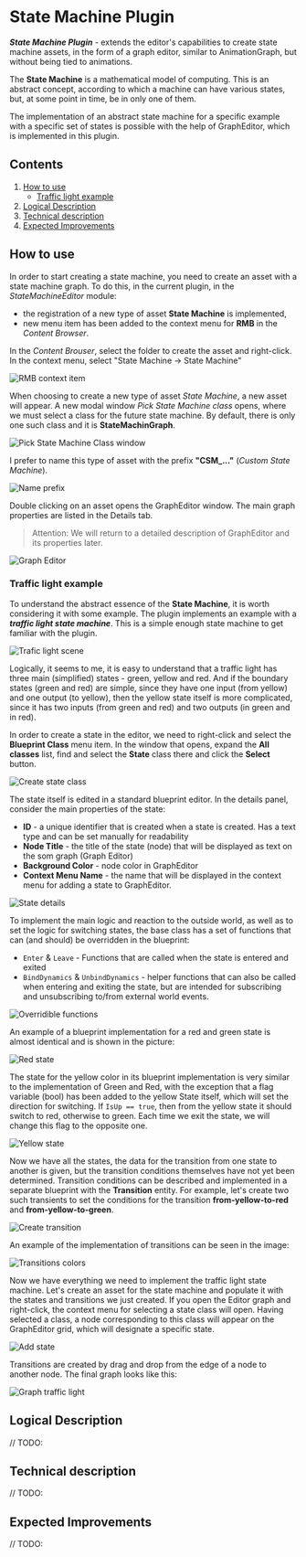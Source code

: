 # State Machine Plugin

***State Machine Plugin*** - extends the editor's capabilities to create state machine assets, in the form of a graph editor, similar to AnimationGraph, but without being tied to animations.

The **State Machine** is a mathematical model of computing. This is an abstract concept, according to which a machine can have various states, but, at some point in time, be in only one of them.

The implementation of an abstract state machine for a specific example with a specific set of states is possible with the help of GraphEditor, which is implemented in this plugin.

## Contents

1. [How to use](#how-to-use)
    * [Traffic light example](#traffic-light-example)
1. [Logical Description](#logical-description)
1. [Technical description](#technical-description)
1. [Expected Improvements](#expected-improvements)

## How to use

In order to start creating a state machine, you need to create an asset with a state machine graph. To do this, in the current plugin, in the *StateMachineEditor* module:
* the registration of a new type of asset **State Machine** is implemented, 
* new menu item has been added to the context menu for **RMB** in the *Content Browser*.

In the *Content Brouser*, select the folder to create the asset and right-click. In the context menu, select "State Machine -> State Machine"

![RMB context item](media/01_rbm.png)

When choosing to create a new type of asset *State Machine*, a new asset will appear. A new modal window *Pick State Machine class* opens, where we must select a class for the future state machine. By default, there is only one such class and it is **StateMachinGraph**.

![Pick State Machine Class window](media/03_pick_state_machine_class.png)

I prefer to name this type of asset with the prefix **"CSM_..."** (*Custom State Machine*).

![Name prefix](media/02_prefix_asset.png)

Double clicking on an asset opens the GraphEditor window. The main graph properties are listed in the Details tab.

> Attention: We will return to a detailed description of GraphEditor and its properties later.

![Graph Editor](media/04_graph_editor.png)


### Traffic light example

To understand the abstract essence of the **State Machine**, it is worth considering it with some example. The plugin implements an example with a ***traffic light state machine***. This is a simple enough state machine to get familiar with the plugin.

![Trafic light scene](media/05_traffic_light_scene.png)

Logically, it seems to me, it is easy to understand that a traffic light has three main (simplified) states - green, yellow and red. And if the boundary states (green and red) are simple, since they have one input (from yellow) and one output (to yellow), then the yellow state itself is more complicated, since it has two inputs (from green and red) and two outputs (in green and in red).

In order to create a state in the editor, we need to right-click and select the **Blueprint Class** menu item. In the window that opens, expand the **All classes** list, find and select the **State** class there and click the **Select** button.

![Create state class](media/06_create_state.png)

The state itself is edited in a standard blueprint editor. In the details panel, consider the main properties of the state:
* **ID** - a unique identifier that is created when a state is created. Has a text type and can be set manually for readability
* **Node Title** - the title of the state (node) that will be displayed as text on the som graph (Graph Editor)
* **Background Color** - node color in GraphEditor
* **Context Menu Name** - the name that will be displayed in the context menu for adding a state to GraphEditor.

![State details](media/07_state_details.png)

To implement the main logic and reaction to the outside world, as well as to set the logic for switching states, the base class has a set of functions that can (and should) be overridden in the blueprint:
* `Enter` & `Leave` - Functions that are called when the state is entered and exited
* `BindDynamics` & `UnbindDynamics` - helper functions that can also be called when entering and exiting the state, but are intended for subscribing and unsubscribing to/from external world events.

![Overridible functions](media/08_overridable_functions.png)

An example of a blueprint implementation for a red and green state is almost identical and is shown in the picture:

![Red state](media/09_red_state.png)

The state for the yellow color in its blueprint implementation is very similar to the implementation of Green and Red, with the exception that a flag variable (bool) has been added to the yellow State itself, which will set the direction for switching. If `IsUp == true`, then from the yellow state it should switch to red, otherwise to green. Each time we exit the state, we will change this flag to the opposite one.

![Yellow state](media/09_yellow_state.png)

Now we have all the states, the data for the transition from one state to another is given, but the transition conditions themselves have not yet been determined. Transition conditions can be described and implemented in a separate blueprint with the **Transition** entity. For example, let's create two such transients to set the conditions for the transition **from-yellow-to-red** and **from-yellow-to-green**.

![Create transition](media/10_create_transition.png)

An example of the implementation of transitions can be seen in the image:

![Transitions colors](media/11_transitions_colors.png)

Now we have everything we need to implement the traffic light state machine. Let's create an asset for the state machine and populate it with the states and transitions we just created. If you open the Editor graph and right-click, the context menu for selecting a state class will open. Having selected a class, a node corresponding to this class will appear on the GraphEditor grid, which will designate a specific state.

![Add state](media/13_add_state.png)

Transitions are created by drag and drop from the edge of a node to another node.
The final graph looks like this:

![Graph traffic light](media/14_state_graph_traffic.png)

## Logical Description

// TODO:

## Technical description

// TODO:

## Expected Improvements

// TODO: